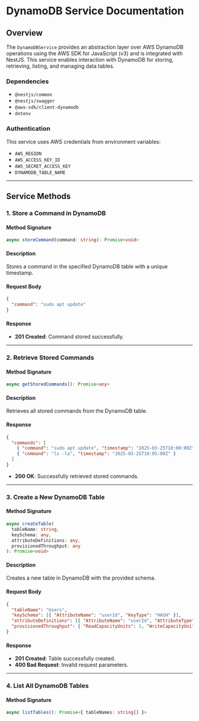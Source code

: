 # DynamoDB Service Documentation

## Overview
The `DynamoDBService` provides an abstraction layer over AWS DynamoDB operations using the AWS SDK for JavaScript (v3) and is integrated with NestJS. This service enables interaction with DynamoDB for storing, retrieving, listing, and managing data tables.

### **Dependencies**
- `@nestjs/common`
- `@nestjs/swagger`
- `@aws-sdk/client-dynamodb`
- `dotenv`

### **Authentication**
This service uses AWS credentials from environment variables:
- `AWS_REGION`
- `AWS_ACCESS_KEY_ID`
- `AWS_SECRET_ACCESS_KEY`
- `DYNAMODB_TABLE_NAME`

---

## **Service Methods**

### **1. Store a Command in DynamoDB**
#### **Method Signature**
```typescript
async storeCommand(command: string): Promise<void>
```
#### **Description**
Stores a command in the specified DynamoDB table with a unique timestamp.

#### **Request Body**
```json
{
  "command": "sudo apt update"
}
```
#### **Response**
- **201 Created**: Command stored successfully.

---

### **2. Retrieve Stored Commands**
#### **Method Signature**
```typescript
async getStoredCommands(): Promise<any>
```
#### **Description**
Retrieves all stored commands from the DynamoDB table.

#### **Response**
```json
{
  "commands": [
    { "command": "sudo apt update", "timestamp": "2025-03-25T10:00:00Z" },
    { "command": "ls -la", "timestamp": "2025-03-25T10:05:00Z" }
  ]
}
```
- **200 OK**: Successfully retrieved stored commands.

---

### **3. Create a New DynamoDB Table**
#### **Method Signature**
```typescript
async createTable(
  tableName: string,
  keySchema: any,
  attributeDefinitions: any,
  provisionedThroughput: any
): Promise<void>
```
#### **Description**
Creates a new table in DynamoDB with the provided schema.

#### **Request Body**
```json
{
  "tableName": "Users",
  "keySchema": [{ "AttributeName": "userId", "KeyType": "HASH" }],
  "attributeDefinitions": [{ "AttributeName": "userId", "AttributeType": "S" }],
  "provisionedThroughput": { "ReadCapacityUnits": 5, "WriteCapacityUnits": 5 }
}
```
#### **Response**
- **201 Created**: Table successfully created.
- **400 Bad Request**: Invalid request parameters.

---

### **4. List All DynamoDB Tables**
#### **Method Signature**
```typescript
async listTables(): Promise<{ tableNames: string[] }>

